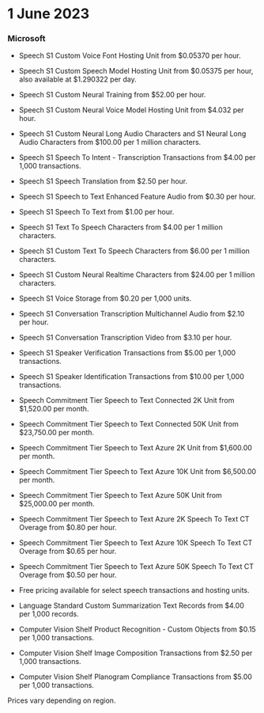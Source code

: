# 1 June 2023

### Microsoft

- Speech S1 Custom Voice Font Hosting Unit from $0.05370 per hour.
- Speech S1 Custom Speech Model Hosting Unit from $0.05375 per hour, also available at $1.290322 per day.
- Speech S1 Custom Neural Training from $52.00 per hour.
- Speech S1 Custom Neural Voice Model Hosting Unit from $4.032 per hour.
- Speech S1 Custom Neural Long Audio Characters and S1 Neural Long Audio Characters from $100.00 per 1 million characters.
- Speech S1 Speech To Intent - Transcription Transactions from $4.00 per 1,000 transactions.
- Speech S1 Speech Translation from $2.50 per hour.
- Speech S1 Speech to Text Enhanced Feature Audio from $0.30 per hour.
- Speech S1 Speech To Text from $1.00 per hour.
- Speech S1 Text To Speech Characters from $4.00 per 1 million characters.
- Speech S1 Custom Text To Speech Characters from $6.00 per 1 million characters.
- Speech S1 Custom Neural Realtime Characters from $24.00 per 1 million characters.
- Speech S1 Voice Storage from $0.20 per 1,000 units.
- Speech S1 Conversation Transcription Multichannel Audio from $2.10 per hour.
- Speech S1 Conversation Transcription Video from $3.10 per hour.
- Speech S1 Speaker Verification Transactions from $5.00 per 1,000 transactions.
- Speech S1 Speaker Identification Transactions from $10.00 per 1,000 transactions.
- Speech Commitment Tier Speech to Text Connected 2K Unit from $1,520.00 per month.
- Speech Commitment Tier Speech to Text Connected 50K Unit from $23,750.00 per month.
- Speech Commitment Tier Speech to Text Azure 2K Unit from $1,600.00 per month.
- Speech Commitment Tier Speech to Text Azure 10K Unit from $6,500.00 per month.
- Speech Commitment Tier Speech to Text Azure 50K Unit from $25,000.00 per month.
- Speech Commitment Tier Speech to Text Azure 2K Speech To Text CT Overage from $0.80 per hour.
- Speech Commitment Tier Speech to Text Azure 10K Speech To Text CT Overage from $0.65 per hour.
- Speech Commitment Tier Speech to Text Azure 50K Speech To Text CT Overage from $0.50 per hour.
- Free pricing available for select speech transactions and hosting units.

- Language Standard Custom Summarization Text Records from $4.00 per 1,000 records.

- Computer Vision Shelf Product Recognition - Custom Objects from $0.15 per 1,000 transactions.
- Computer Vision Shelf Image Composition Transactions from $2.50 per 1,000 transactions.
- Computer Vision Shelf Planogram Compliance Transactions from $5.00 per 1,000 transactions.

Prices vary depending on region.